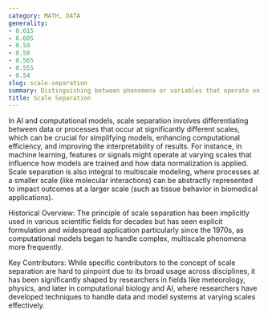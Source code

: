```yaml
---
category: MATH, DATA
generality:
- 0.615
- 0.605
- 0.59
- 0.58
- 0.565
- 0.555
- 0.54
slug: scale-separation
summary: Distinguishing between phenomena or variables that operate on distinctly different magnitudes, time scales, or spatial dimensions.
title: Scale Separation
---
```


In AI and computational models, scale separation involves differentiating between data or processes that occur at significantly different scales, which can be crucial for simplifying models, enhancing computational efficiency, and improving the interpretability of results. For instance, in machine learning, features or signals might operate at varying scales that influence how models are trained and how data normalization is applied. Scale separation is also integral to multiscale modeling, where processes at a smaller scale (like molecular interactions) can be abstractly represented to impact outcomes at a larger scale (such as tissue behavior in biomedical applications).

Historical Overview: The principle of scale separation has been implicitly used in various scientific fields for decades but has seen explicit formulation and widespread application particularly since the 1970s, as computational models began to handle complex, multiscale phenomena more frequently.

Key Contributors: While specific contributors to the concept of scale separation are hard to pinpoint due to its broad usage across disciplines, it has been significantly shaped by researchers in fields like meteorology, physics, and later in computational biology and AI, where researchers have developed techniques to handle data and model systems at varying scales effectively.
